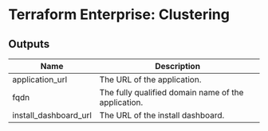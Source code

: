 # Terraform Enterprise: Clustering

## Outputs

| Name | Description |
|------|-------------|
| application\_url | The URL of the application. |
| fqdn | The fully qualified domain name of the application. |
| install\_dashboard\_url | The URL of the install dashboard. |

